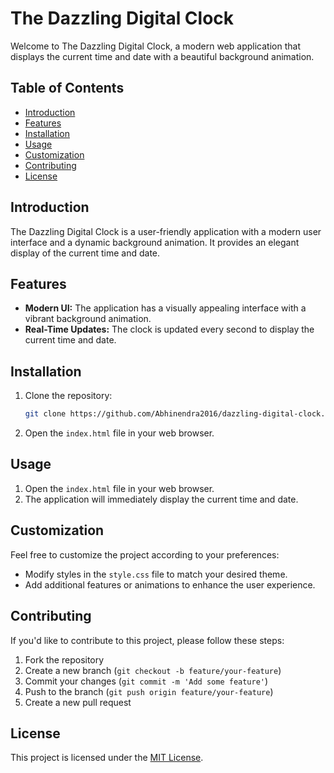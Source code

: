 # The Dazzling Digital Clock

Welcome to The Dazzling Digital Clock, a modern web application that displays the current time and date with a beautiful background animation.

## Table of Contents

- [Introduction](#introduction)
- [Features](#features)
- [Installation](#installation)
- [Usage](#usage)
- [Customization](#customization)
- [Contributing](#contributing)
- [License](#license)

## Introduction

The Dazzling Digital Clock is a user-friendly application with a modern user interface and a dynamic background animation. It provides an elegant display of the current time and date.

## Features

- **Modern UI:** The application has a visually appealing interface with a vibrant background animation.
- **Real-Time Updates:** The clock is updated every second to display the current time and date.

## Installation

1. Clone the repository:

    ```bash
    git clone https://github.com/Abhinendra2016/dazzling-digital-clock.git
    ```

2. Open the `index.html` file in your web browser.

## Usage

1. Open the `index.html` file in your web browser.
2. The application will immediately display the current time and date.

## Customization

Feel free to customize the project according to your preferences:

- Modify styles in the `style.css` file to match your desired theme.
- Add additional features or animations to enhance the user experience.

## Contributing

If you'd like to contribute to this project, please follow these steps:

1. Fork the repository
2. Create a new branch (`git checkout -b feature/your-feature`)
3. Commit your changes (`git commit -m 'Add some feature'`)
4. Push to the branch (`git push origin feature/your-feature`)
5. Create a new pull request

## License

This project is licensed under the [MIT License](LICENSE).
